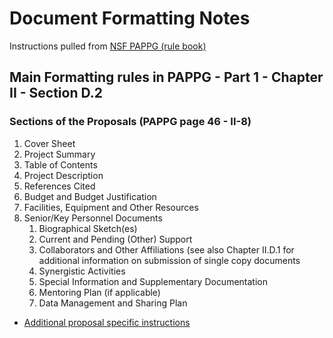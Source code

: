 # Document Formatting Notes

Instructions pulled from [NSF PAPPG (rule book)](/docs/notes/nsf_proposal_and_award_policies_and_procedures_guide.pdf)

## Main Formatting rules in PAPPG - Part 1 - Chapter II - Section D.2

### Sections of the Proposals (PAPPG page 46 - II-8)
1. Cover Sheet
1. Project Summary
1. Table of Contents
1. Project Description
1. References Cited
1. Budget and Budget Justification
1. Facilities, Equipment and Other Resources
1. Senior/Key Personnel Documents
    1. Biographical Sketch(es)
    1. Current and Pending (Other) Support
    1. Collaborators and Other Affiliations (see also Chapter II.D.1 for additional information on submission of single copy documents
    1. Synergistic Activities
    1. Special Information and Supplementary Documentation
    1. Mentoring Plan (if applicable)
    1. Data Management and Sharing Plan

- [Additional proposal specific instructions](/docs/notes/funding-opportunity-announcement-foa/pose_foa_abridged.md#solicitation-specific-submission-checklist)